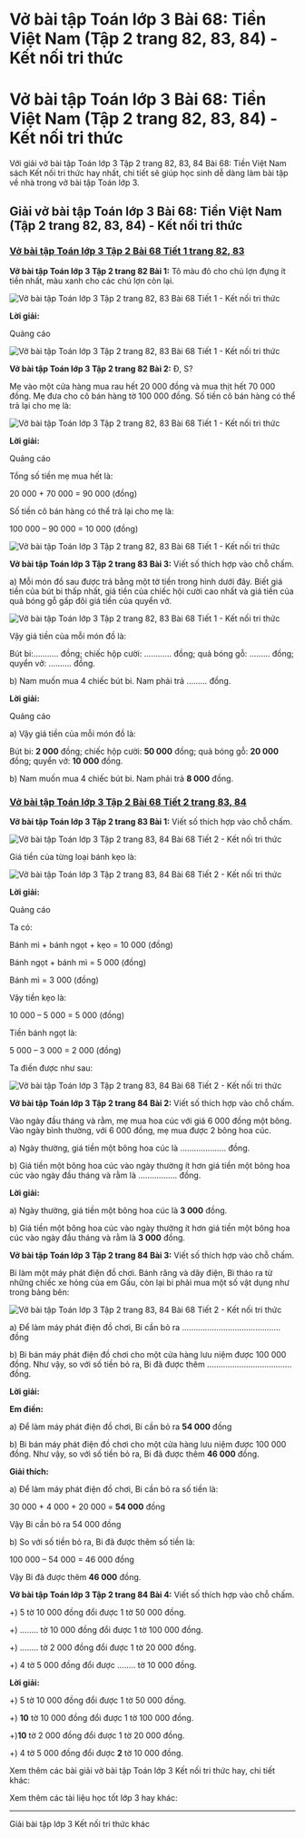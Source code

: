 # Vở bài tập Toán lớp 3 Bài 68: Tiền Việt Nam (Tập 2 trang 82, 83, 84) - Kết nối tri thức

# Vở bài tập Toán lớp 3 Bài 68: Tiền Việt Nam (Tập 2 trang 82, 83, 84) - Kết nối tri thức

Với giải vở bài tập Toán lớp 3 Tập 2 trang 82, 83, 84 Bài 68: Tiền Việt Nam sách Kết nối tri thức hay nhất, chi tiết sẽ giúp học sinh dễ dàng làm bài tập về nhà trong vở bài tập Toán lớp 3.

## Giải vở bài tập Toán lớp 3 Bài 68: Tiền Việt Nam (Tập 2 trang 82, 83, 84) - Kết nối tri thức

### [**Vở bài tập Toán lớp 3 Tập 2 Bài 68 Tiết 1 trang 82, 83**](https://vietjack.com/vbt-toan-3-kn/bai-68-tiet-1-trang-82-83-tap-2.jsp)

**Vở bài tập Toán lớp 3 Tập 2 trang 82 Bài 1:** Tô màu đỏ cho chú lợn đựng ít tiền nhất, màu xanh cho các chú lợn còn lại.

![Vở bài tập Toán lớp 3 Tập 2 trang 82, 83 Bài 68 Tiết 1 - Kết nối tri thức](https://vietjack.com/vbt-toan-3-kn/images/bai-68-tiet-1-trang-82-83-tap-2-153710.PNG)

**Lời giải:**

Quảng cáo

![Vở bài tập Toán lớp 3 Tập 2 trang 82, 83 Bài 68 Tiết 1 - Kết nối tri thức](https://vietjack.com/vbt-toan-3-kn/images/bai-68-tiet-1-trang-82-83-tap-2-153711.PNG)

**Vở bài tập Toán lớp 3 Tập 2 trang 82 Bài 2:** Đ, S?

Mẹ vào một cửa hàng mua rau hết 20 000 đồng và mua thịt hết 70 000 đồng. Mẹ đưa cho cô bán hàng tờ 100 000 đồng. Số tiền cô bán hàng có thể trả lại cho mẹ là:

![Vở bài tập Toán lớp 3 Tập 2 trang 82, 83 Bài 68 Tiết 1 - Kết nối tri thức](https://vietjack.com/vbt-toan-3-kn/images/bai-68-tiet-1-trang-82-83-tap-2-153712.PNG)

**Lời giải:**

Quảng cáo

Tổng số tiền mẹ mua hết là:

20 000 + 70 000 = 90 000 (đồng)

Số tiền cô bán hàng có thể trả lại cho mẹ là:

100 000 – 90 000 = 10 000 (đồng)

![Vở bài tập Toán lớp 3 Tập 2 trang 82, 83 Bài 68 Tiết 1 - Kết nối tri thức](https://vietjack.com/vbt-toan-3-kn/images/bai-68-tiet-1-trang-82-83-tap-2-153713.PNG)

**Vở bài tập Toán lớp 3 Tập 2 trang 83 Bài 3:** Viết số thích hợp vào chỗ chấm. 

a) Mỗi món đồ sau được trả bằng một tờ tiền trong hình dưới đây. Biết giá tiền của bút bi thấp nhất, giá tiền của chiếc hội cười cao nhất và giá tiền của quả bóng gỗ gấp đôi giá tiền của quyển vở.

![Vở bài tập Toán lớp 3 Tập 2 trang 82, 83 Bài 68 Tiết 1 - Kết nối tri thức](https://vietjack.com/vbt-toan-3-kn/images/bai-68-tiet-1-trang-82-83-tap-2-153714.PNG)

Vậy giá tiền của mỗi món đồ là: 

Bút bi:……….. đồng; chiếc hộp cười: ………… đồng; quả bóng gỗ: ……… đồng; quyển vở: ………. đồng. 

b) Nam muốn mua 4 chiếc bút bi. Nam phải trả ……… đồng.

**Lời giải:**

Quảng cáo

a) Vậy giá tiền của mỗi món đồ là: 

Bút bi: **2 000** đồng; chiếc hộp cười: **50 000** đồng; quả bóng gỗ: **20 000** đồng; quyển vở: **10 000** đồng. 

b) Nam muốn mua 4 chiếc bút bi. Nam phải trả **8 000** đồng.

### [**Vở bài tập Toán lớp 3 Tập 2 Bài 68 Tiết 2 trang 83, 84**](https://vietjack.com/vbt-toan-3-kn/bai-68-tiet-2-trang-83-84-tap-2.jsp)

**Vở bài tập Toán lớp 3 Tập 2 trang 83 Bài 1:** Viết số thích hợp vào chỗ chấm.

![Vở bài tập Toán lớp 3 Tập 2 trang 83, 84 Bài 68 Tiết 2 - Kết nối tri thức](https://vietjack.com/vbt-toan-3-kn/images/bai-68-tiet-2-trang-83-84-tap-2-153715.PNG)

Giá tiền của từng loại bánh kẹo là:

![Vở bài tập Toán lớp 3 Tập 2 trang 83, 84 Bài 68 Tiết 2 - Kết nối tri thức](https://vietjack.com/vbt-toan-3-kn/images/bai-68-tiet-2-trang-83-84-tap-2-153716.PNG)

**Lời giải:**

Quảng cáo

Ta có:

Bánh mì + bánh ngọt + kẹo = 10 000 (đồng)

Bánh ngọt + bánh mì = 5 000 (đồng)

Bánh mì = 3 000 (đồng)

Vậy tiền kẹo là: 

10 000 – 5 000 = 5 000 (đồng)

Tiền bánh ngọt là:

5 000 – 3 000 = 2 000 (đồng)

Ta điền được như sau:

![Vở bài tập Toán lớp 3 Tập 2 trang 83, 84 Bài 68 Tiết 2 - Kết nối tri thức](https://vietjack.com/vbt-toan-3-kn/images/bai-68-tiet-2-trang-83-84-tap-2-153717.PNG)

**Vở bài tập Toán lớp 3 Tập 2 trang 84 Bài 2:** Viết số thích hợp vào chỗ chấm. 

Vào ngày đầu tháng và rằm, mẹ mua hoa cúc với giá 6 000 đồng một bông. Vào ngày bình thường, với 6 000 đồng, mẹ mua được 2 bông hoa cúc. 

a) Ngày thường, giá tiền một bông hoa cúc là ……………….. đồng. 

b) Giá tiền một bông hoa cúc vào ngày thường ít hơn giá tiền một bông hoa cúc vào ngày đầu tháng và rằm là …………….. đồng.

**Lời giải:**

a) Ngày thường, giá tiền một bông hoa cúc là **3 000** đồng. 

b) Giá tiền một bông hoa cúc vào ngày thường ít hơn giá tiền một bông hoa cúc vào ngày đầu tháng và rằm là **3 000** đồng.

**Vở bài tập Toán lớp 3 Tập 2 trang 84 Bài 3:** Viết số thích hợp vào chỗ chấm.

Bi làm một máy phát điện đồ chơi. Bánh răng và dây điện, Bi tháo ra từ những chiếc xe hỏng của em Gấu, còn lại bi phải mua một số vật dụng như trong bảng bên:

![Vở bài tập Toán lớp 3 Tập 2 trang 83, 84 Bài 68 Tiết 2 - Kết nối tri thức](https://vietjack.com/vbt-toan-3-kn/images/bai-68-tiet-2-trang-83-84-tap-2-153718.PNG)

a) Để làm máy phát điện đồ chơi, Bi cần bỏ ra …………............................... đồng 

b) Bi bán máy phát điện đồ chơi cho một cửa hàng lưu niệm được 100 000 đồng. Như vậy, so với số tiền bỏ ra, Bi đã được thêm ..................………………. đồng.

**Lời giải:**

**Em điền:**

a) Để làm máy phát điện đồ chơi, Bi cần bỏ ra **54 000** đồng 

b) Bi bán máy phát điện đồ chơi cho một cửa hàng lưu niệm được 100 000 đồng. Như vậy, so với số tiền bỏ ra, Bi đã được thêm **46 000** đồng.

**Giải thích:**

a) Để làm máy phát điện đồ chơi, Bi cần bỏ ra số tiền là: 

30 000 + 4 000 + 20 000 = **54 000** đồng

Vậy Bi cần bỏ ra 54 000 đồng 

b) So với số tiền bỏ ra, Bi đã được thêm số tiền là:

100 000 – 54 000 = 46 000 đồng

Vậy Bi đã được thêm **46 000** đồng.

**Vở bài tập Toán lớp 3 Tập 2 trang 84 Bài 4:** Viết số thích hợp vào chỗ chấm. 

+) 5 tờ 10 000 đồng đổi được 1 tờ 50 000 đồng. 

+) …….. tờ 10 000 đồng đổi được 1 tờ 100 000 đồng. 

+) …….. tờ 2 000 đồng đổi được 1 tờ 20 000 đồng. 

+) 4 tờ 5 000 đồng đổi được …….. tờ 10 000 đồng.

**Lời giải:**

+) 5 tờ 10 000 đồng đổi được 1 tờ 50 000 đồng. 

+) **10** tờ 10 000 đồng đổi được 1 tờ 100 000 đồng. 

+)**10** tờ 2 000 đồng đổi được 1 tờ 20 000 đồng. 

+) 4 tờ 5 000 đồng đổi được **2** tờ 10 000 đồng.

Xem thêm các bài giải vở bài tập Toán lớp 3 Kết nối tri thức hay, chi tiết khác:

Xem thêm các tài liệu học tốt lớp 3 hay khác:

* * *

Giải bài tập lớp 3 Kết nối tri thức khác
